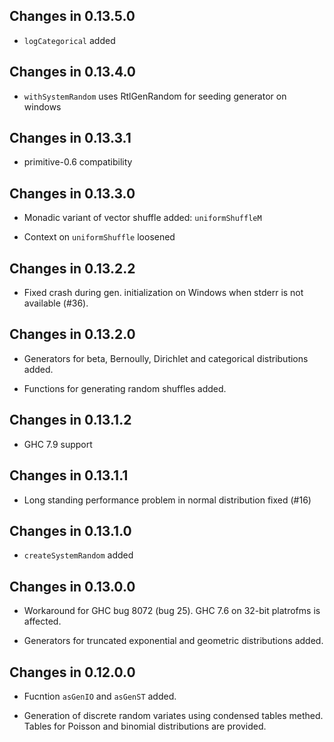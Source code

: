 ## Changes in 0.13.5.0

  * `logCategorical` added

## Changes in 0.13.4.0

  * `withSystemRandom` uses RtlGenRandom for seeding generator on windows


## Changes in 0.13.3.1

  * primitive-0.6 compatibility


## Changes in 0.13.3.0

  * Monadic variant of vector shuffle added: `uniformShuffleM`

  * Context on `uniformShuffle` loosened


## Changes in 0.13.2.2

  * Fixed crash during gen. initialization on Windows when stderr
    is not available (#36).

## Changes in 0.13.2.0

  * Generators for beta, Bernoully, Dirichlet and categorical distributions
    added.

  * Functions for generating random shuffles added.


## Changes in 0.13.1.2

  * GHC 7.9 support


## Changes in 0.13.1.1

  * Long standing performance problem in normal distribution fixed (#16)


## Changes in 0.13.1.0

  * `createSystemRandom` added


## Changes in 0.13.0.0

  * Workaround for GHC bug 8072 (bug 25). GHC 7.6 on 32-bit platrofms is
    affected.

  * Generators for truncated exponential and geometric distributions
    added.


## Changes in 0.12.0.0

  * Fucntion `asGenIO` and `asGenST` added.

  * Generation of discrete random variates using condensed tables
    methed. Tables for Poisson and binomial distributions are
    provided.
